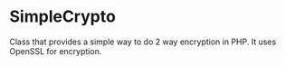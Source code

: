 SimpleCrypto
===
Class that provides a simple way to do 2 way encryption in PHP. It uses OpenSSL for encryption.
